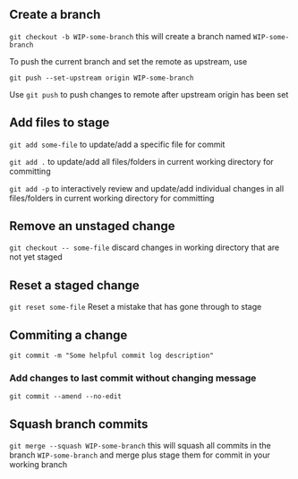 ## Create a branch

<code>git checkout -b WIP-some-branch</code> this will create a branch named <code>WIP-some-branch</code>

To push the current branch and set the remote as upstream, use

<code>git push --set-upstream origin WIP-some-branch</code>

Use <code>git push</code> to push changes to remote after upstream origin has been set

## Add files to stage

<code>git add some-file</code> to update/add a specific file for commit

<code>git add .</code> to update/add all files/folders in current working directory for committing

<code>git add -p</code> to interactively review and update/add individual changes in all files/folders in current working directory for committing

## Remove an unstaged change

<code>git checkout -- some-file</code> discard changes in working directory that are not yet staged

## Reset a staged change

<code>git reset some-file</code> Reset a mistake that has gone through to stage

## Commiting a change

<code>git commit -m "Some helpful commit log description"</code>

### Add changes to last commit without changing message

<code>git commit --amend --no-edit</code>

## Squash branch commits

<code>git merge --squash WIP-some-branch</code> this will squash all commits in the branch <code>WIP-some-branch</code>
and merge plus stage them for commit in your working branch
